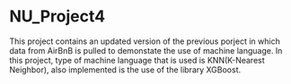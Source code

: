 # NU_Project4

This project contains an updated version of the previous porject in which data from AirBnB is pulled to demonstate the use of machine language.  In this project, type of machine language that is used is KNN(K-Nearest Neighbor), also implemented is the use of the library XGBoost.
